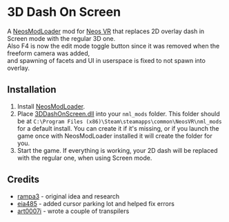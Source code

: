# 3D Dash On Screen

A [NeosModLoader](https://github.com/zkxs/NeosModLoader) mod for [Neos VR](https://neos.com/) that replaces 2D overlay dash in Screen mode with the regular 3D one.<br>
Also F4 is now the edit mode toggle button since it was removed when the freeform camera was added,<br>
and spawning of facets and UI in userspace is fixed to not spawn into overlay.

## Installation
1. Install [NeosModLoader](https://github.com/zkxs/NeosModLoader).
1. Place [3DDashOnScreen.dll](https://github.com/rampa3/3DDashOnScreen/releases/latest/download/3DDashOnScreen.dll) into your `nml_mods` folder. This folder should be at `C:\Program Files (x86)\Steam\steamapps\common\NeosVR\nml_mods` for a default install. You can create it if it's missing, or if you launch the game once with NeosModLoader installed it will create the folder for you.
1. Start the game. If everything is working, your 2D dash will be replaced with the regular one, when using Screen mode.

## Credits
- [rampa3](https://github.com/rampa3) - original idea and research
- [eia485](https://github.com/eia485) - added cursor parking lot and helped fix errors
- [art0007i](https://github.com/art0007i) - wrote a couple of transpilers